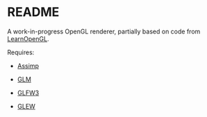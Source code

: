 # README #

A work-in-progress OpenGL renderer, partially based on code from [LearnOpenGL](http://learnopengl.com/).

Requires:

* [Assimp](http://www.assimp.org/)

* [GLM](http://glm.g-truc.net/)

* [GLFW3](http://www.glfw.org/)

* [GLEW](http://glew.sourceforge.net/)